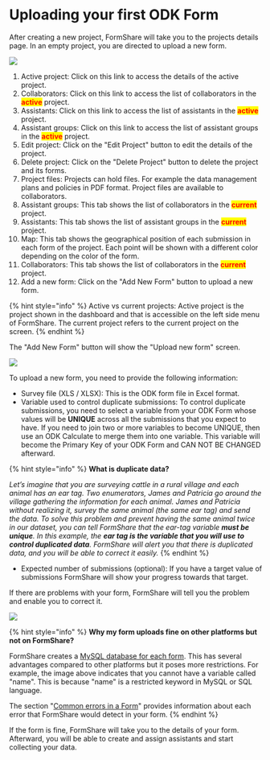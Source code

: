 # Uploading your first ODK Form

After creating a new project, FormShare will take you to the projects details page. In an empty project, you are directed to upload a new form.

![](../../.gitbook/assets/empty\_project\_captions.png)

1. Active project: Click on this link to access the details of the active project.
2. Collaborators: Click on this link to access the list of collaborators in the <mark style="color:red;">**active**</mark> project.
3. Assistants: Click on this link to access the list of assistants in the <mark style="color:red;">**active**</mark> project.
4. Assistant groups: Click on this link to access the list of assistant groups in the <mark style="color:red;">**active**</mark> project.
5. Edit project: Click on the "Edit Project" button to edit the details of the project.
6. Delete project: Click on the "Delete Project" button to delete the project and its forms.
7. Project files: Projects can hold files. For example the data management plans and policies in PDF format. Project files are available to collaborators.
8. Assistant groups: This tab shows the list of collaborators in the <mark style="color:red;">**current**</mark> project.
9. Assistants: This tab shows the list of assistant groups in the <mark style="color:red;">**current**</mark> project.
10. Map: This tab shows the geographical position of each submission in each form of the project.  Each point will be shown with a different color depending on the color of the form.
11. Collaborators: This tab shows the list of collaborators in the <mark style="color:red;">**current**</mark> project.
12. Add a new form: Click on the "Add New Form" button to upload a new form.

{% hint style="info" %}
Active vs current projects: Active project is the project shown in the dashboard and that is accessible on the left side menu of FormShare. The current project refers to the current project on the screen.
{% endhint %}

The "Add New Form" button will show the "Upload new form" screen.

![](../../.gitbook/assets/upload\_form.png)

To upload a new form, you need to provide the following information:

* Survey file (XLS / XLSX): This is the ODK form file in Excel format.
* Variable used to control duplicate submissions: To control duplicate submissions, you need to select a variable from your ODK Form whose values will be **UNIQUE** across all the submissions that you expect to have. If you need to join two or more variables to become UNIQUE, then use an ODK Calculate to merge them into one variable. This variable will become the Primary Key of your ODK Form and CAN NOT BE CHANGED afterward.

{% hint style="info" %}
**What is duplicate data?**

_Let’s imagine that you are surveying cattle in a rural village and each animal has an ear tag. Two enumerators, James and Patricia go around the village gathering the information for each animal. James and Patricia without realizing it, survey the same animal (the same ear tag) and send the data. To solve this problem and prevent having the same animal twice in our dataset, you can tell FormShare that the ear-tag variable **must be unique**. In this example, the **ear tag is the variable that you will use to control duplicated data**. FormShare will alert you that there is duplicated data, and you will be able to correct it easily._
{% endhint %}

* Expected number of submissions (optional): If you have a target value of submissions FormShare will show your progress towards that target.

If there are problems with your form, FormShare will tell you the problem and enable you to correct it.&#x20;

![](../../.gitbook/assets/form\_error.png)

{% hint style="info" %}
**Why my form uploads fine on other platforms but not on FormShare?**

FormShare creates a [MySQL database for each form](../../fundamentals/repositories/how-does-formshare-stores-my-data.md). This has several advantages compared to other platforms but it poses more restrictions. For example, the image above indicates that you cannot have a variable called "name". This is because "name" is a restricted keyword in MySQL or SQL language.

The section "[Common errors in a Form](../../fundamentals/task-lists/common-errors-in-a-form.md)" provides information about each error that FormShare would detect in your form.
{% endhint %}

If the form is fine, FormShare will take you to the details of your form. Afterward, you will be able to create and assign assistants and start collecting your data.
